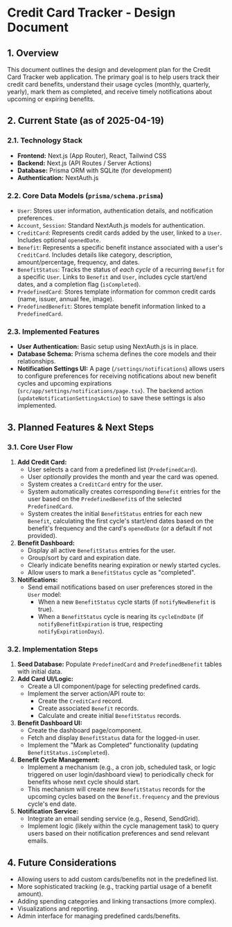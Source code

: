 # Credit Card Tracker - Design Document

## 1. Overview

This document outlines the design and development plan for the Credit Card Tracker web application. The primary goal is to help users track their credit card benefits, understand their usage cycles (monthly, quarterly, yearly), mark them as completed, and receive timely notifications about upcoming or expiring benefits.

## 2. Current State (as of 2025-04-19)

### 2.1. Technology Stack

*   **Frontend:** Next.js (App Router), React, Tailwind CSS
*   **Backend:** Next.js (API Routes / Server Actions)
*   **Database:** Prisma ORM with SQLite (for development)
*   **Authentication:** NextAuth.js

### 2.2. Core Data Models (`prisma/schema.prisma`)

*   `User`: Stores user information, authentication details, and notification preferences.
*   `Account`, `Session`: Standard NextAuth.js models for authentication.
*   `CreditCard`: Represents credit cards added by the user, linked to a `User`. Includes optional `openedDate`.
*   `Benefit`: Represents a specific benefit instance associated with a user's `CreditCard`. Includes details like category, description, amount/percentage, frequency, and dates.
*   `BenefitStatus`: Tracks the status of *each cycle* of a recurring `Benefit` for a specific `User`. Links to `Benefit` and `User`, includes cycle start/end dates, and a completion flag (`isCompleted`).
*   `PredefinedCard`: Stores template information for common credit cards (name, issuer, annual fee, image).
*   `PredefinedBenefit`: Stores template benefit information linked to a `PredefinedCard`.

### 2.3. Implemented Features

*   **User Authentication:** Basic setup using NextAuth.js is in place.
*   **Database Schema:** Prisma schema defines the core models and their relationships.
*   **Notification Settings UI:** A page (`/settings/notifications`) allows users to configure preferences for receiving notifications about new benefit cycles and upcoming expirations (`src/app/settings/notifications/page.tsx`). The backend action (`updateNotificationSettingsAction`) to save these settings is also implemented.

## 3. Planned Features & Next Steps

### 3.1. Core User Flow

1.  **Add Credit Card:**
    *   User selects a card from a predefined list (`PredefinedCard`).
    *   User *optionally* provides the month and year the card was opened.
    *   System creates a `CreditCard` entry for the user.
    *   System automatically creates corresponding `Benefit` entries for the user based on the `PredefinedBenefit`s of the selected `PredefinedCard`.
    *   System creates the initial `BenefitStatus` entries for each new `Benefit`, calculating the first cycle's start/end dates based on the benefit's frequency and the card's `openedDate` (or a default if not provided).
2.  **Benefit Dashboard:**
    *   Display all active `BenefitStatus` entries for the user.
    *   Group/sort by card and expiration date.
    *   Clearly indicate benefits nearing expiration or newly started cycles.
    *   Allow users to mark a `BenefitStatus` cycle as "completed".
3.  **Notifications:**
    *   Send email notifications based on user preferences stored in the `User` model:
        *   When a new `BenefitStatus` cycle starts (if `notifyNewBenefit` is true).
        *   When a `BenefitStatus` cycle is nearing its `cycleEndDate` (if `notifyBenefitExpiration` is true, respecting `notifyExpirationDays`).

### 3.2. Implementation Steps

1.  **Seed Database:** Populate `PredefinedCard` and `PredefinedBenefit` tables with initial data.
2.  **Add Card UI/Logic:**
    *   Create a UI component/page for selecting predefined cards.
    *   Implement the server action/API route to:
        *   Create the `CreditCard` record.
        *   Create associated `Benefit` records.
        *   Calculate and create initial `BenefitStatus` records.
3.  **Benefit Dashboard UI:**
    *   Create the dashboard page/component.
    *   Fetch and display `BenefitStatus` data for the logged-in user.
    *   Implement the "Mark as Completed" functionality (updating `BenefitStatus.isCompleted`).
4.  **Benefit Cycle Management:**
    *   Implement a mechanism (e.g., a cron job, scheduled task, or logic triggered on user login/dashboard view) to periodically check for benefits whose next cycle should start.
    *   This mechanism will create new `BenefitStatus` records for the upcoming cycles based on the `Benefit.frequency` and the previous cycle's end date.
5.  **Notification Service:**
    *   Integrate an email sending service (e.g., Resend, SendGrid).
    *   Implement logic (likely within the cycle management task) to query users based on their notification preferences and send relevant emails.

## 4. Future Considerations

*   Allowing users to add custom cards/benefits not in the predefined list.
*   More sophisticated tracking (e.g., tracking partial usage of a benefit amount).
*   Adding spending categories and linking transactions (more complex).
*   Visualizations and reporting.
*   Admin interface for managing predefined cards/benefits. 